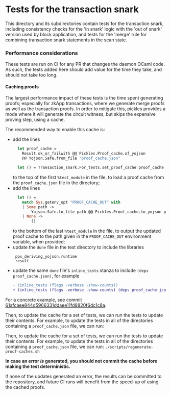 # Tests for the transaction snark

This directory and its subdirectories contain tests for the transaction snark,
including consistency checks for the 'in snark' logic with the 'out of snark'
version used by block application, and tests for the 'merge' rule for combining
transaction snark statements in the scan state.

### Performance considerations

These tests are run on CI for any PR that changes the daemon OCaml code. As
such, the tests added here should add value for the time they take, and should
not take too long.

#### Caching proofs

The largest performance impact of these tests is the time spent generating
proofs; especially for zkApp transactions, where we generate merge proofs as
well as the transaction proofs. In order to mitigate this, pickles provides a
mode where it will generate the circuit witness, but skips the expensive proving
step, using a cache.

The recommended way to enable this cache is:
* add the lines
  ```ocaml
    let proof_cache =
      Result.ok_or_failwith @@ Pickles.Proof_cache.of_yojson
      @@ Yojson.Safe.from_file "proof_cache.json"

    let () = Transaction_snark.For_tests.set_proof_cache proof_cache
  ```
  to the top of the first `%test_module` in the file, to load a proof cache from
  the `proof_cache.json` file in the directory;
* add the lines
  ```ocaml
    let () =
      match Sys.getenv_opt "PROOF_CACHE_OUT" with
      | Some path ->
          Yojson.Safe.to_file path @@ Pickles.Proof_cache.to_yojson proof_cache
      | None ->
          ()
  ```
  to the bottom of the last `%test_module` in the file, to output the updated
  proof cache to the path given in the `PROOF_CACHE_OUT` environment variable,
  when provided;
* update the `dune` file in the test directory to include the libraries
  ```
   ppx_deriving_yojson.runtime
   result
  ```
* update the same `dune` file's `inline_tests` stanza to include `(deps
  proof_cache.json)`, for example
  ```diff
  - (inline_tests (flags -verbose -show-counts))
  + (inline_tests (flags -verbose -show-counts) (deps proof_cache.json))
  ```

For a concrete example, see commit
[61afcaee844d5966331ddaee11fd8820f6dc1c8a](https://github.com/MinaProtocol/mina/commit/61afcaee844d5966331ddaee11fd8820f6dc1c8a).

Then, to update the cache for a set of tests, we can run the tests to update
their contents. For example, to update the tests in all of the directories
containing a `proof_cache.json` file, we can run:

Then, to update the cache for a set of tests, we can run the tests to update their contents. For example, to update the tests in all of the directories containing a `proof_cache.json` file, we can run: `./scripts/regenerate-proof-caches.sh`

**In case an error *is* generated, you should not commit the cache before making
the test deterministic.**

If none of the updates generated an error, the results can be committed to the
repository, and future CI runs will benefit from the speed-up of using the
cached proofs.
